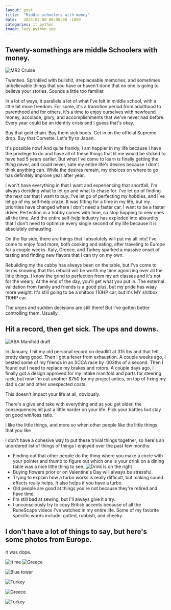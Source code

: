 ```yaml
---
layout: post
title:  "Middle schoolers with money"
date:   2024-02-08 00:00:00 -1000
categories: it python
image: lazy-python.jpg
---
```


## Twenty-somethings are middle Schoolers with money.

![MR2 Cruise](https://www.sudoyashi.com/assets/img/2024/cabby/mr2-cruise.jpg)

Twenties. Sprinkled with bullshit, irreplaceable memories, and sometimes unbelievable things that you have or haven't done that no one is going to believe your stories. Sounds a little too familiar. 

In a lot of ways, it parallels a lot of what I've felt in middle school, with a little bit more freedom. For some, it's a transition period from adulthood to parenthood and for others, it's a time to enjoy ourselves with newfound money, accolade, glory, and accomplishments that we've never had before. Every year could be an identity crisis and I guess that's okay.

Buy that gold chain.
Buy them sick boots.
Get in on the official Supreme drop.
Buy that Corvette.
Let's fly to Japan.

It's possible now! And quite frankly, I am happier in my life because I have the privilege to do and have all of these things that lil me would be stoked to have had 5 years earlier. But what I've come to learn is finally getting the *thing* never, and could never, sate my entire life's desires because I don't think anything can. While the desires remain, my choices on where to go has definitely improve year after year.

I won't have everything in that I want and experiencing that shortfall, I'm always deciding what to let go and what to chase for. I've let go of finding the next car that I want to buy. I've let go of perfecting my hobbies, and I've let go of my self-help craze. It was fitting for a time in my life, but my priorities have changed where I don't need a faster car, I want to be a faster driver. Perfection in a hobby comes with time, so stop hopping to new ones all the time.  And the entire self-help industry has exploded into absurdity that I don't need to optimize every single second of my life because it is absolutely exhausting.

On the flip side, there are things that I absolutely will put my all into! I've come to enjoy food more, both cooking and eating, after traveling to Europe for a couple weeks. Italy, Greece, and Turkey sparked a massive onset of tasting and finding new flavors that I can try on my own.

Rebuilding my the cabby has always been on the table, but I've come to terms knowing that this rebuild will be worth my time agonizing over all the little things. I know the grind to perfection from my art classes and it's not for the weary. At the end of the day, you'll get what you put in. The external validation from family and friends is a good plus, but my pride has waay more weight. It's still going to be a shitbox 110HP car, but it's MY shitbox 110HP car.

The urges and sudden decisions are still there! But I've gotten better controlling them. Usually.

## Hit a record, then get sick. The ups and downs.

![ABA Manifold draft](https://www.sudoyashi.com/assets/img/2024/cabby/aba-manifold.jpg)

In January, I hit my old personal record on deadlift at 315 lbs and that felt pretty dang good. Then I got a fever from exhaustion. A couple weeks ago, I bested some of my friends in an SCCA race by .003ths of a second. Then I found out I need to replace my brakes and rotors. A couple days ago, I finally got a design approved for my intake manifold and parts for steering rack, but now I'm out another $750 for my project antics, on top of fixing my dad's car and other unexpected costs.

This doesn't impact your life at all, obviously.

There's a give and take with everything and as you get older, the consequences hit just a little harder on your life. Pick your battles but stay on good win/loss ratio.



I like the little things, and more so when other people like the little things that you like

I don't have a cohesive way to put these trivial things together, so here's an unordered list of things of things I enjoyed over the past few months:

- Finding out that other people do the thing where you make a circle with your pointer and thumb to figure out which one is your drink on a dining table was a nice little thing to see.
  ![Drink is on the right](https://emilypost.com/client_media/images/blogs/dining-B-D.png.)
- Buying flowers prior or on Valentine's Day will always be stressful.
- Trying to explain how a turbo works is really difficult, but making sound effects really helps. It also helps if you have a turbo.
- Old people are good at things you're not because they're retired and have time.
- I'm still bad at sewing, but I'll always give it a try.
- I unconsciously try to copy British accents because of all the RuneScape videos I've watched in my entire life. Some of my favorite specific words include: gutted, rubbish, and cheeky.



## I don't have a lot of things to say, but here's some photos from Europe.

It was dope.

![It me](https://www.sudoyashi.com/assets/img/2024/europe-2023/europe-7.jpg)
![Greece](https://www.sudoyashi.com/assets/img/2024/europe-2023/europe-1.jpg)

![Blue tower](https://www.sudoyashi.com/assets/img/2024/europe-2023/europe-3.jpg)

![Turkey](https://www.sudoyashi.com/assets/img/2024/europe-2023/europe-4.jpg)

![Greece](https://www.sudoyashi.com/assets/img/2024/europe-2023/europe-6.jpg)

![Turkey](https://www.sudoyashi.com/assets/img/2024/europe-2023/europe-8.jpg)
